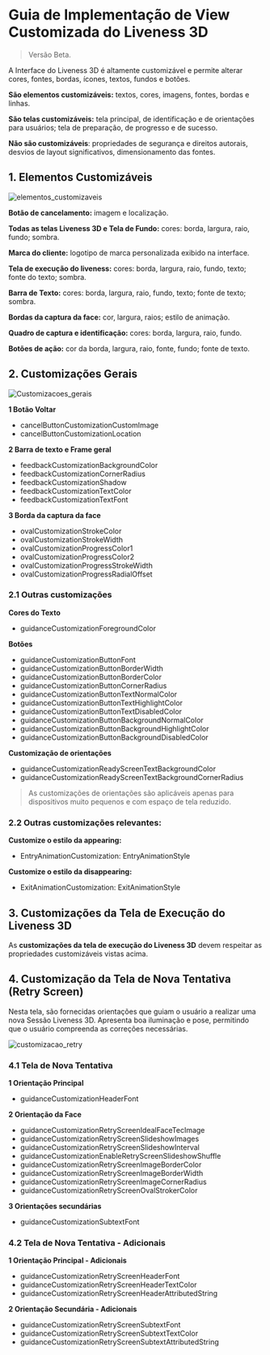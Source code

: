 # Guia de Implementação de View Customizada do Liveness 3D

>  Versão Beta.



A Interface do Liveness 3D é altamente customizável e permite alterar cores, fontes, bordas, ícones, textos, fundos e botões. 

**São elementos customizáveis:** textos, cores, imagens, fontes, bordas e linhas.

**São telas customizáveis:** tela principal, de identificação e de orientações para usuários; tela de preparação, de progresso e de sucesso.

**Não são customizáveis**: propriedades de segurança e direitos autorais, desvios de layout significativos, dimensionamento das fontes.


## 1. Elementos Customizáveis

![elementos_customizaveis](Images/liveness3d_secao_elementos_customisados.png)


**Botão de cancelamento:** imagem e localização.

**Todas as telas Liveness 3D e Tela de Fundo:** cores: borda, largura, raio, fundo; sombra.

**Marca do cliente:** logotipo de marca personalizada exibido na interface.

**Tela de execução do liveness:** cores: borda, largura, raio, fundo, texto; fonte do texto; sombra.

**Barra de Texto:** cores: borda, largura, raio, fundo, texto; fonte de texto; sombra.

**Bordas da captura da face:** cor, largura, raios; estilo de animação.

**Quadro de captura e identificação:** cores: borda, largura, raio, fundo.

**Botões de ação:** cor da borda, largura, raio, fonte, fundo; fonte de texto.


## 2. Customizações Gerais

![Customizacoes_gerais](Images/liveness3d_secao_customizacoes_gerais.png)

**1 Botão Voltar**
 - cancelButtonCustomizationCustomImage
 - cancelButtonCustomizationLocation


**2  Barra de texto e Frame geral**
- feedbackCustomizationBackgroundColor
- feedbackCustomizationCornerRadius
- feedbackCustomizationShadow
- feedbackCustomizationTextColor
- feedbackCustomizationTextFont

**3  Borda da captura da face**
- ovalCustomizationStrokeColor
- ovalCustomizationStrokeWidth
- ovalCustomizationProgressColor1
- ovalCustomizationProgressColor2
- ovalCustomizationProgressStrokeWidth
- ovalCustomizationProgressRadialOffset

### 2.1 Outras customizações

**Cores do Texto**
- guidanceCustomizationForegroundColor

**Botões**
- guidanceCustomizationButtonFont
- guidanceCustomizationButtonBorderWidth
- guidanceCustomizationButtonBorderColor
- guidanceCustomizationButtonCornerRadius
- guidanceCustomizationButtonTextNormalColor
- guidanceCustomizationButtonTextHighlightColor
- guidanceCustomizationButtonTextDisabledColor
- guidanceCustomizationButtonBackgroundNormalColor
- guidanceCustomizationButtonBackgroundHighlightColor
- guidanceCustomizationButtonBackgroundDisabledColor

**Customização de orientações**
- guidanceCustomizationReadyScreenTextBackgroundColor
- guidanceCustomizationReadyScreenTextBackgroundCornerRadius

> As customizações de orientações são aplicáveis apenas para dispositivos muito pequenos e com espaço de tela reduzido.

### 2.2 Outras customizações relevantes:

**Customize o estilo da appearing:**
- EntryAnimationCustomization: EntryAnimationStyle

**Customize o estilo da disappearing:**
- ExitAnimationCustomization: ExitAnimationStyle


## 3. Customizações da Tela de Execução do Liveness 3D

As **customizações da tela de execução do Liveness 3D** devem respeitar as propriedades customizáveis vistas acima.


## 4. Customização da Tela de Nova Tentativa (Retry  Screen)

Nesta tela, são fornecidas orientações que guiam o usuário a realizar uma nova Sessão Liveness 3D. 
Apresenta boa iluminação e pose, permitindo que o usuário compreenda as correções necessárias.

![customizacao_retry](Images/liveness3d_secao_retry.png)

### 4.1 Tela de Nova Tentativa

**1 Orientação Principal**
- guidanceCustomizationHeaderFont

**2 Orientação da Face**
- guidanceCustomizationRetryScreenIdealFaceTecImage
- guidanceCustomizationRetryScreenSlideshowImages
- guidanceCustomizationRetryScreenSlideshowInterval
- guidanceCustomizationEnableRetryScreenSlideshowShuffle
- guidanceCustomizationRetryScreenImageBorderColor
- guidanceCustomizationRetryScreenImageBorderWidth
- guidanceCustomizationRetryScreenImageCornerRadius
- guidanceCustomizationRetryScreenOvalStrokerColor

**3 Orientações secundárias**
- guidanceCustomizationSubtextFont

### 4.2 Tela de Nova Tentativa - Adicionais

**1 Orientação Principal - Adicionais**
- guidanceCustomizationRetryScreenHeaderFont
- guidanceCustomizationRetryScreenHeaderTextColor
- guidanceCustomizationRetryScreenHeaderAttributedString

**2 Orientação Secundária - Adicionais**
- guidanceCustomizationRetryScreenSubtextFont
- guidanceCustomizationRetryScreenSubtextTextColor
- guidanceCustomizationRetryScreenSubtextAttributedString
